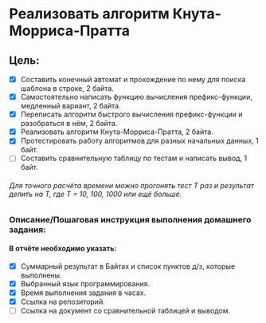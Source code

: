 # Реализовать алгоритм Кнута-Морриса-Пратта

## Цель:
- [x] Составить конечный автомат и прохождение по нему для поиска шаблона в строке, 2 байта.
- [x] Самостоятельно написать функцию вычисления префикс-функции, медленный вариант, 2 байта.
- [x] Переписать алгоритм быстрого вычисления префикс-функции и разобраться в нём, 2 байта.
- [x] Реализовать алгоритм Кнута-Морриса-Пратта, 2 байта.
- [x] Протестировать работу алгоритмов для разных начальных данных, 1 байт.
- [ ] Составить сравнительную таблицу по тестам и написать вывод, 1 байт.
###### Для точного расчёта времени можно прогонять тест T раз и результат делить на T, где T = 10, 100, 1000 или ещё больше.

### Описание/Пошаговая инструкция выполнения домашнего задания:
#### В отчёте необходимо указать:

- [x] Суммарный результат в Байтах и список пунктов д/з, которые выполнены.
- [x] Выбранный язык программирования.
- [x] Время выполнения задания в часах.
- [x] Ссылка на репозиторий.
- [ ] Ссылка на документ со сравнительной таблицей и выводом.